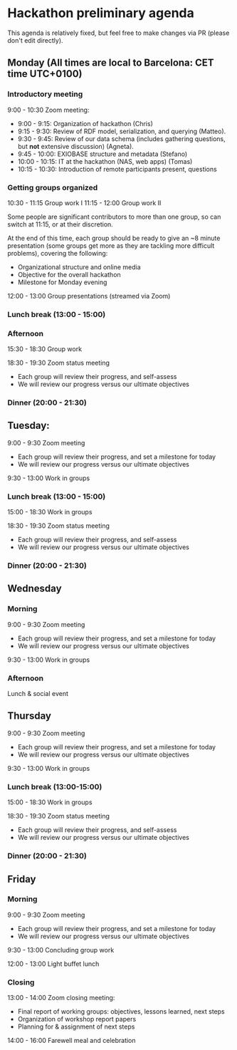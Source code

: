 # Hackathon preliminary agenda

This agenda is relatively fixed, but feel free to make changes via PR (please don't edit directly).

## Monday (All times are local to Barcelona: CET time UTC+0100)

### Introductory meeting

9:00 - 10:30 Zoom meeting: 

* 9:00 - 9:15: Organization of hackathon (Chris)
* 9:15 - 9:30: Review of RDF model, serialization, and querying (Matteo).
* 9:30 - 9:45: Review of our data schema (includes gathering questions, but **not** extensive discussion) (Agneta).
* 9:45 - 10:00: EXIOBASE structure and metadata (Stefano)
* 10:00 - 10:15: IT at the hackathon (NAS, web apps) (Tomas)
* 10:15 - 10:30: Introduction of remote participants present, questions

### Getting groups organized

10:30 - 11:15 Group work I
11:15 - 12:00 Group work II

Some people are significant contributors to more than one group, so can switch at 11:15, or at their discretion.

At the end of this time, each group should be ready to give an ~8 minute presentation (some groups get more as they are tackling more difficult problems), covering the following:

* Organizational structure and online media
* Objective for the overall hackathon
* Milestone for Monday evening

12:00 - 13:00 Group presentations (streamed via Zoom)

### Lunch break (13:00 - 15:00)

### Afternoon

15:30 - 18:30 Group work

18:30 - 19:30 Zoom status meeting

* Each group will review their progress, and self-assess
* We will review our progress versus our ultimate objectives

### Dinner (20:00 - 21:30)

## Tuesday: 

9:00 - 9:30 Zoom meeting

* Each group will review their progress, and set a milestone for today
* We will review our progress versus our ultimate objectives

9:30 - 13:00 Work in groups

### Lunch break (13:00 - 15:00)

15:00 - 18:30 Work in groups

18:30 - 19:30 Zoom status meeting

* Each group will review their progress, and self-assess
* We will review our progress versus our ultimate objectives

### Dinner (20:00 - 21:30)

## Wednesday

### Morning

9:00 - 9:30 Zoom meeting

* Each group will review their progress, and set a milestone for today
* We will review our progress versus our ultimate objectives

9:30 - 13:00 Work in groups

### Afternoon

Lunch & social event

## Thursday

9:00 - 9:30 Zoom meeting

* Each group will review their progress, and set a milestone for today
* We will review our progress versus our ultimate objectives

9:30 - 13:00 Work in groups

### Lunch break (13:00-15:00)

15:00 - 18:30 Work in groups

18:30 - 19:30 Zoom status meeting

* Each group will review their progress, and self-assess
* We will review our progress versus our ultimate objectives

### Dinner (20:00 - 21:30)

## Friday

### Morning

9:00 - 9:30 Zoom meeting

* Each group will review their progress, and set a milestone for today
* We will review our progress versus our ultimate objectives

9:30 - 13:00 Concluding group work

12:00 - 13:00 Light buffet lunch

### Closing

13:00 - 14:00 Zoom closing meeting:

* Final report of working groups: objectives, lessons learned, next steps
* Organization of workshop report papers
* Planning for & assignment of next steps

14:00 - 16:00 Farewell meal and celebration 
